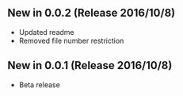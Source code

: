 ## New in 0.0.2 (Release 2016/10/8)
* Updated readme
* Removed file number restriction

## New in 0.0.1 (Release 2016/10/8)
* Beta release